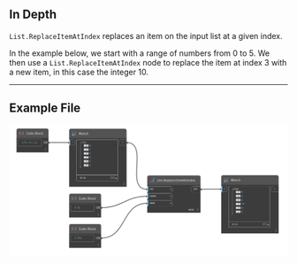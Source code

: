 ## In Depth
`List.ReplaceItemAtIndex` replaces an item on the input list at a given index.

In the example below, we start with a range of numbers from 0 to 5. We then use a `List.ReplaceItemAtIndex` node to replace the item at index 3 with a new item, in this case the integer 10.
___
## Example File

![List.ReplaceItemAtIndex](./DSCore.List.ReplaceItemAtIndex_img.jpg)